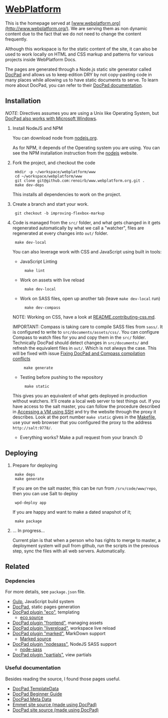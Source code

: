 # [WebPlatform](http://www.webplatform.org/)

This is the homepage served at [www.webplatform.org](http://www.webplatform.org/).
We are serving them as non dynamic content due to the fact that we do not need to change the content frequently.

Although this workspace is for the static content of the site,
it can also be used to work locally on HTML and CSS markup and patterns for various projects inside WebPlatform Docs.

The pages are generated through a Node.js static site generator called [DocPad](http://docpad.org/) and
allows us to keep edition DRY by not copy-pasting code in many places while allowing us to have static documents to serve.
To learn more about DocPad, you can refer to their [DocPad documentation](http://docpad.org/docs).

## Installation

*NOTE*: Directives assumes you are using a Unix like Operating System, but [DocPad also works with Microsoft Windows](http://bevry.me/learn/node-install).

1. Install NodeJS and NPM

    You can download node from [nodejs.org](http://nodejs.org/).

    As for NPM, it depends of the Operating system you are using. You can see the NPM installation instruction
    from the [nodejs](http://nodejs.org/) website.

2. Fork the project, and checkout the code

        mkdir -p ~/workspace/webplatform/www
        cd ~/workspace/webplatform/www
        git clone git@github.com:renoirb/www.webplatform.org.git .
        make dev-deps

    This installs all dependencies to work on the project.

3. Create a branch and start your work.

        git checkout -b improving-flexbox-markup

4. Code is managed from the `src/` folder, and what gets changed in it gets regenerated automatically
    by what we call a "watcher", files are regenerated at every changes into `out/` folder.

        make dev-local

    You can also leverage work with CSS and JavaScript using built in tools:

    * JavaScript Linting

            make lint

    * Work on assets with live reload

            make dev-local

    * Work on SASS files, open up another tab (leave `make dev-local` run)

            make dev-compass

    NOTE: Working on CSS, have a look at [README.contributing-css.md](README.contributing-css.md).

    IMPORTANT: Compass is taking care to compile SASS files from `sass/`. It is configured to write to `src/documents/assets/css/`. You can configure Compass to watch files for you and copy them in the `src/` folder.  Technically DocPad should detect changes in `src/documents/` and refresh the equivalent files in `out/`. Which is not always the case. This will be fixed with issue [Fixing DocPad and Compass compilation conflicts](https://github.com/webplatform/www.webplatform.org/issues/9)

            make generate

    * Testing before pushing to the repository

            make static

    This gives you an equivalent of what gets deployed in production without watchers. It’ll create a local web server to test things out.
    If you have access to the salt master, you can follow the procedure described in [Accessing a VM using SSH](https://docs.webplatform.org/wiki/WPD:Infrastructure/architecture/Base_configuration_of_a_VM#Accessing_a_VM_using_SSH)
    and try the website through the proxy it describes. Look at the port number `make static` gives in the [Makefile](./Makefile), use your web browser that you configured the proxy to the address `http://salt:9778/`.

    * Everything works? Make a pull request from your branch :D

## Deploying

1. Prepare for deploying

        make deps
        make generate

    If you are on the salt master, this can be run from `/srv/code/www/repo`, then you can use Salt to deploy

        wpd-deploy app

    If you are happy and want to make a dated snapshot of it;

        make package


2. ... In progress...

    Current plan is that when a person who has rights to merge to master, a deployment system will pull from github, run the scripts in the previous step, sync the files with all web servers. Automatically.




## Related

### Depdencies

For more details, see `package.json` file.

* [Gulp](http://gulpjs.com/), JavaScript build system
* [DocPad](http://docpad.org/), static pages generation
* [DocPad plugin "eco"](https://github.com/docpad/docpad-plugin-eco), templating
  * [eco source](https://github.com/sstephenson/eco)
* [DocPad plugin "frontend"](https://github.com/sergeche/docpad-plugin-frontend), managing assets
* [DocPad plugin "livereload"](https://github.com/docpad/docpad-plugin-livereload/), workspace live reload
* [DocPad plugin "marked"](https://github.com/docpad/docpad-plugin-marked), MarkDown support
  * [Marked source](https://github.com/chjj/marked)
* [DocPad plugin "nodesass"](https://github.com/docpad/docpad-plugin-nodesass), NodeJS SASS support
  * [node-sass](https://github.com/andrew/node-sass)
* [DocPad plugin "partials"](https://github.com/docpad/docpad-plugin-partials), view partials

### Useful documentation

Besides reading the source, I found those pages useful.

* [DocPad TemplateData](http://docpad.org/docs/template-data)
* [DocPad Beginner Guide](http://docpad.org/docs/begin)
* [DocPad Meta Data](http://docpad.org/docs/meta-data)
* [Emmet site source (made using DocPad)](https://github.com/emmetio/emmet-docs)
* [DocPad site source (made using DocPad)](https://github.com/docpad/website)

